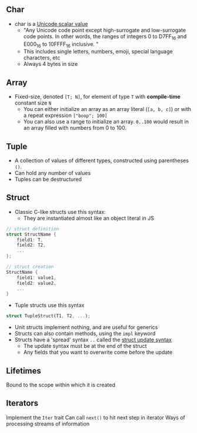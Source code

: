 ## Char

- char is a [Unicode scalar value](http://www.unicode.org/glossary/#unicode_scalar_value)
	- "Any Unicode code point except high-surrogate and low-surrogate code points. In other words, the ranges of integers 0 to D7FF$_{16}$ and E000$_{16}$ to 10FFFF$_{16}$ inclusive. "
	- This includes single letters, numbers, emoji, special language characters, etc
	- Always 4 bytes in size

## Array

- Fixed-size, denoted `[T; N]`, for element of type `T` with **compile-time** constant size `N`
	- You can either initialize an array as an array literal (`[a, b, c]`) or with a repeat expression `["boop"; 100]`
	- You can also use a range to initialize an array. `0..100` would result in an array filled with numbers from 0 to 100.

## Tuple

- A collection of values of different types, constructed using parentheses `()`.
- Can hold any number of values
- Tuples can be destructured

## Struct

- Classic C-like structs use this syntax:
	- They are instantiated almost like an object literal in JS
```rust
// struct definition
struct StructName {
	field1: T,
	field2: T2,
	...
};

// struct creation
StructName {
	field1: value1,
	field2: value2,
	...
}
```
- Tuple structs use this syntax
```rust
struct TupleStruct(T1, T2, ...);
```
- Unit structs implement nothing, and are useful for generics
- Structs can also contain methods, using the `impl` keyword
- Structs have a 'spread' syntax `..` called the [struct update syntax](https://doc.rust-lang.org/stable/book/ch05-01-defining-structs.html#creating-instances-from-other-instances-with-struct-update-syntax)
	- The update syntax must be at the end of the struct	
	- Any fields that you want to overwrite come before the update

## Lifetimes

Bound to the scope within which it is created

## Iterators

Implement the `Iter` trait
Can call `next()` to hit next step in iterator
Ways of processing streams of information